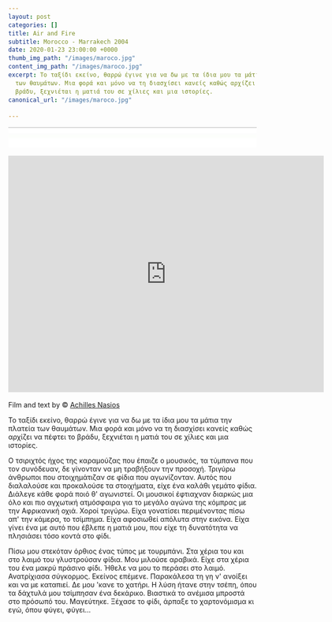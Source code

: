 ```yaml
---
layout: post
categories: []
title: Air and Fire
subtitle: Morocco - Marrakech 2004
date: 2020-01-23 23:00:00 +0000
thumb_img_path: "/images/maroco.jpg"
content_img_path: "/images/maroco.jpg"
excerpt: Το ταξίδι εκείνο, θαρρώ έγινε για να δω με τα ίδια μου τα μάτια την πλατεία
  των θαυμάτων. Μια φορά και μόνο να τη διασχίσει κανείς καθώς αρχίζει να πέφτει το
  βράδυ, ξεχνιέται η ματιά του σε χίλιες και μια ιστορίες.
canonical_url: "/images/maroco.jpg"

---
```

![](/images/bwok-2.jpg)

<iframe src="https://player.vimeo.com/video/3769589" width="640" height="480" frameborder="0" allow="autoplay; fullscreen" allowfullscreen></iframe>

Film and text by © <a href="https://www.facebook.com/achilles.nasios" target="blank">Achilles Nasios</a>

Το ταξίδι εκείνο, θαρρώ έγινε για να δω με τα ίδια μου τα μάτια την πλατεία των θαυμάτων. Μια φορά και μόνο να τη διασχίσει κανείς καθώς αρχίζει να πέφτει το βράδυ, ξεχνιέται η ματιά του σε χίλιες και μια ιστορίες.

Ο τσιριχτός ήχος της καραμούζας που έπαιζε ο μουσικός, τα τύμπανα που τον συνόδευαν, δε γίνονταν να μη τραβήξουν την προσοχή. Τριγύρω άνθρωποι που στοιχημάτιζαν σε φίδια που αγωνίζονταν. Αυτός που διαλαλούσε και προκαλούσε τα στοιχήματα, είχε ένα καλάθι γεμάτο φίδια. Διάλεγε κάθε φορά ποιό θ' αγωνιστεί. Οι μουσικοί έφτιαχναν διαρκώς μια όλο και πιο αγχωτική ατμόσφαιρα για το μεγάλο αγώνα της κόμπρας με την Αφρικανική οχιά. Χοροί τριγύρω. Είχα γονατίσει περιμένοντας πίσω απ' την κάμερα, το τσίμπημα. Είχα αφοσιωθεί απόλυτα στην εικόνα. Είχα γίνει ένα με αυτό που έβλεπε η ματιά μου, που είχε τη δυνατότητα να πλησιάσει τόσο κοντά στο φίδι.

Πίσω μου στεκόταν όρθιος ένας τύπος με τουρμπάνι. Στα χέρια του και στο λαιμό του γλυστρούσαν φίδια. Μου μιλούσε αραβικά. Είχε στα χέρια του ένα μακρύ πράσινο φίδι. Ήθελε να μου το περάσει στο λαιμό. Ανατρίχιασα σύγκορμος. Εκείνος επέμενε. Παρακάλεσα τη γη ν' ανοίξει και να με καταπιεί. Δε μου 'κανε το χατήρι. Η λύση ήτανε στην τσέπη, όπου τα δάχτυλά μου τσίμπησαν ένα δεκάρικο. Βιαστικά το ανέμισα μπροστά στο πρόσωπό του. Μαγεύτηκε. Ξέχασε το φίδι, άρπαξε το χαρτονόμισμα κι εγώ, όπου φύγει, φύγει...